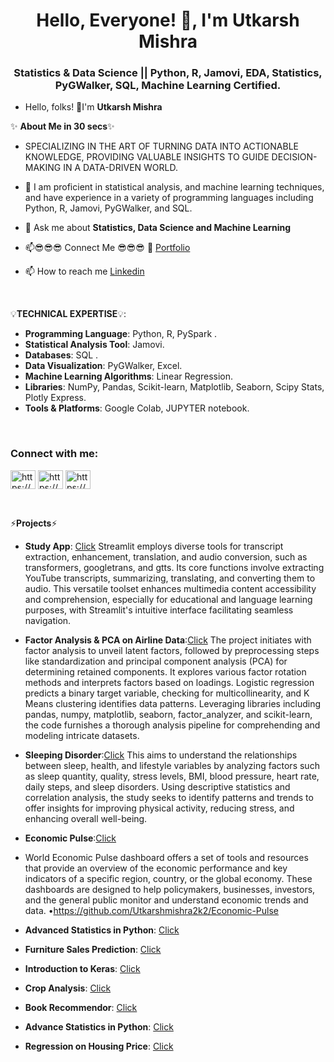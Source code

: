 <h1 align="center">Hello, Everyone! 👋, I'm Utkarsh Mishra</h1>
<h3 align="center">Statistics & Data Science || Python, R, Jamovi, EDA, Statistics, PyGWalker, SQL, Machine Learning Certified.</h3>


 
- Hello, folks! 👋I'm **Utkarsh Mishra**

✨ **About Me in 30 secs**✨

- SPECIALIZING IN THE ART OF TURNING DATA INTO ACTIONABLE KNOWLEDGE, PROVIDING VALUABLE INSIGHTS TO GUIDE DECISION-MAKING IN A DATA-DRIVEN WORLD.

- 👀  I am proficient in statistical analysis, and machine learning techniques, and have experience in a variety of programming languages including Python, R, Jamovi, PyGWalker, and SQL.

- 💬 Ask me about **Statistics, Data Science and Machine Learning**

- 📫😎😎😎 Connect Me 😎😎😎 👀 [Portfolio](https://utkarshmishra2k2.github.io/UtkarshMishra.github.io/)

- 📫 How to reach me [Linkedin](https://www.linkedin.com/in/utkarsh-mishra-1aa340227)


 
<p>&nbsp;</p>


💡**TECHNICAL EXPERTISE**💡:

-  **Programming Language**: Python, R, PySpark .
-  **Statistical Analysis Tool**: Jamovi.
-  **Databases**: SQL . 
-  **Data Visualization**: PyGWalker, Excel.
-  **Machine Learning Algorithms**: Linear Regression.
-  **Libraries**: NumPy, Pandas, Scikit-learn, Matplotlib, Seaborn, Scipy Stats, Plotly Express.
-  **Tools & Platforms**: Google Colab, JUPYTER notebook.


 
<p>&nbsp;</p>


<h3 align="left">Connect with me:</h3>
<p align="left">
<a href="https://www.linkedin.com/in/utkarsh-mishra-1aa340227" target="blank"><img align="center" src="https://raw.githubusercontent.com/rahuldkjain/github-profile-readme-generator/master/src/images/icons/Social/linked-in-alt.svg" alt="https://www.linkedin.com/in/utkarsh-mishra-1aa340227" height="30" width="40" /></a>
<a href="https://www.kaggle.com/utkarshmishra2k2" target="blank"><img align="center" src="https://raw.githubusercontent.com/rahuldkjain/github-profile-readme-generator/master/src/images/icons/Social/kaggle.svg" alt="https://www.kaggle.com/utkarshmishra2k2" height="30" width="40" /></a>
<a href="https://www.hackerrank.com/utkarshmishra2k2" target="blank"><img align="center" src="https://raw.githubusercontent.com/rahuldkjain/github-profile-readme-generator/master/src/images/icons/Social/hackerrank.svg" alt="https://www.hackerrank.com/utkarshmishra2k2" height="30" width="40" /></a>
</p>
<p>&nbsp;</p>



⚡**Projects**⚡

- **Study App**: [Click](https://github.com/Utkarshmishra2k2/StudyApp)
   Streamlit employs diverse tools for transcript extraction, enhancement, translation, and audio conversion, such as transformers, googletrans, and gtts. Its core functions involve extracting YouTube  transcripts, summarizing, translating, and converting them to audio. This versatile toolset enhances multimedia content accessibility and comprehension, especially for educational and language learning purposes, with Streamlit's intuitive interface facilitating seamless navigation. 

- **Factor Analysis & PCA on Airline Data**:[Click](https://github.com/Utkarshmishra2k2/Factor-Analysis-PCA-on-Airline-Data)
   The project initiates with factor analysis to unveil latent factors, followed by preprocessing steps like standardization and principal component analysis (PCA) for determining retained components. It explores various factor rotation methods and interprets factors based on loadings. Logistic regression predicts a binary target variable, checking for multicollinearity, and K Means clustering identifies data patterns. Leveraging libraries including pandas, numpy, matplotlib, seaborn, factor_analyzer, and scikit-learn, the code furnishes a thorough analysis pipeline for comprehending and modeling intricate datasets.
  
- **Sleeping Disorder**:[Click](https://github.com/Utkarshmishra2k2/Sleeping-Disorder-Data-Visualization/tree/main)
 This aims to understand the relationships between sleep, health, and lifestyle variables by analyzing factors such as sleep quantity, quality, stress levels, BMI, blood pressure, heart rate, daily steps, and sleep disorders. Using descriptive statistics and correlation analysis, the study seeks to identify patterns and trends to offer insights for improving physical activity, reducing stress, and enhancing overall well-being.

- **Economic Pulse**:[Click](https://github.com/Utkarshmishra2k2/Economic-Pulse)
-  World Economic Pulse dashboard offers a set of tools and resources that provide an overview of the economic performance and key indicators of a specific region, country, or the global economy. These dashboards are designed to help policymakers, businesses, investors, and the general public monitor and understand economic trends and data.
     •https://github.com/Utkarshmishra2k2/Economic-Pulse


-  **Advanced Statistics in Python**: [Click](https://github.com/Utkarshmishra2k2/Advance-Statistics-in-Python)

-  **Furniture Sales Prediction**: [Click](https://github.com/Utkarshmishra2k2/Furniture-Sales-Prediction)

-  **Introduction to Keras**: [Click](https://github.com/Utkarshmishra2k2/Keras)
  
-  **Crop Analysis**: [Click](https://github.com/Utkarshmishra2k2/Crop-Analysis)

-  **Book Recommendor**: [Click](https://github.com/Utkarshmishra2k2/Book-Recommender)

-  **Advance Statistics in Python**: [Click](https://github.com/Utkarshmishra2k2/Advance-Statistics-in-Python)

-  **Regression on Housing Price**: [Click](https://github.com/Utkarshmishra2k2/Regression-On-House-Pricing-)
                                                                                                                    
 
<p>&nbsp;</p>
